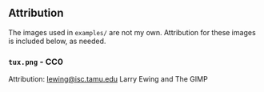 ## Attribution
The images used in `examples/` are not my own. Attribution for these images is included below, as needed.

### `tux.png` - CC0
Attribution: lewing@isc.tamu.edu Larry Ewing and The GIMP

